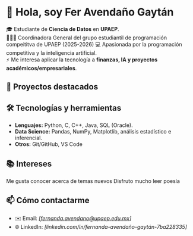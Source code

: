 
# 👋 Hola, soy Fer Avendaño Gaytán  
🎓 Estudiante de **Ciencia de Datos** en **UPAEP**.  
👩🏻‍💼 Coordinadora General del grupo estudiantil de programación compeititva de UPAEP (2025-2026)
💻 Apasionada por la programación competitiva y la inteligencia artificial.  
⚡ Me interesa aplicar la tecnología a **finanzas, IA y proyectos académicos/empresariales**.  

## 🚀 Proyectos destacados


## 🛠️ Tecnologías y herramientas
- **Lenguajes:** Python, C, C++, Java, SQL (Oracle).  
- **Data Science:** Pandas, NumPy, Matplotlib, análisis estadístico e inferencial.  
- **Otros:** Git/GitHub, VS Code


## 📚 Intereses
Me gusta conocer acerca de temas nuevos 
Disfruto mucho leer poesía 


## 📫 Cómo contactarme
- ✉️ Email: *[fernanda.avendano@upaep.edu.mx]*  
- 🌐 LinkedIn: *[linkedin.com/in/fernanda-avendaño-gaytán-7ba228335]*
